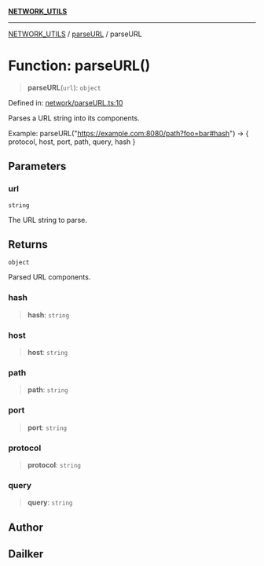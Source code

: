 [**NETWORK_UTILS**](../../README.md)

***

[NETWORK_UTILS](../../README.md) / [parseURL](../README.md) / parseURL

# Function: parseURL()

> **parseURL**(`url`): `object`

Defined in: [network/parseURL.ts:10](https://github.com/dailker/everyutil/blob/26e2bb73429918cf0d08899e9efd90b82a42c92e/src/network/parseURL.ts#L10)

Parses a URL string into its components.

Example: parseURL("https://example.com:8080/path?foo=bar#hash") → { protocol, host, port, path, query, hash }

## Parameters

### url

`string`

The URL string to parse.

## Returns

`object`

Parsed URL components.

### hash

> **hash**: `string`

### host

> **host**: `string`

### path

> **path**: `string`

### port

> **port**: `string`

### protocol

> **protocol**: `string`

### query

> **query**: `string`

## Author

## Dailker
